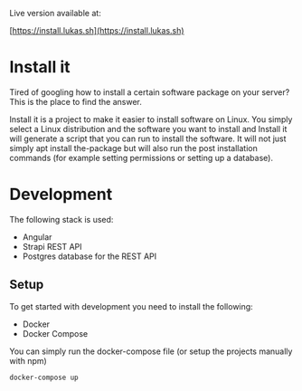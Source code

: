 
Live version available at:

[https://install.lukas.sh](https://install.lukas.sh)

# Install it

Tired of googling how to install a certain software package on your server? This is the place to find the answer.

Install it is a project to make it easier to install software on Linux. 
You simply select a Linux distribution and the software you want to install and Install it will generate a script that you can run to install the software.
It will not just simply apt install the-package but will also run the post installation commands (for example setting permissions or setting up a database).


# Development
The following stack is used:

 - Angular
 - Strapi REST API
 - Postgres database for the REST API

## Setup
To get started with development you need to install the following:
 - Docker
 - Docker Compose

You can simply run the docker-compose file (or setup the projects manually with npm)
```bash
docker-compose up
```
